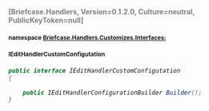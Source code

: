 <h4 style='color: gray;margin:0; padding:0;'> [Briefcase.Handlers, Version=0.1.2.0, Culture=neutral, PublicKeyToken=null]</h4>

#### <small>namespace [Briefcase.Handlers.Customizes.Interfaces](../Namespace/Briefcase.Handlers.Customizes.Interfaces.md);</small>

#### <small>IEditHandlerCustomConfigutation</small>

<i>

```csharp
public interface IEditHandlerCustomConfigutation
{

	public IEditHandlerConfigurationBuilder Builder(); 
}
```

</i>
